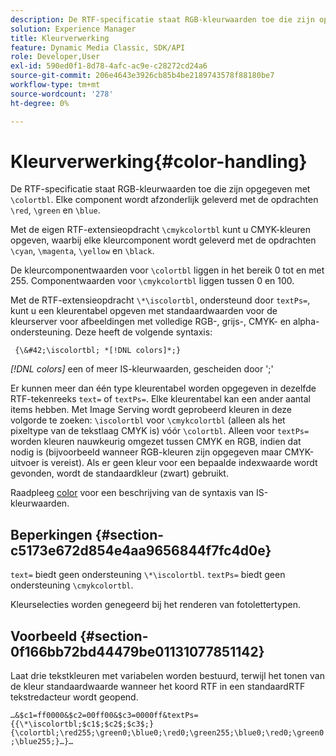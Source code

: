 ```yaml
---
description: De RTF-specificatie staat RGB-kleurwaarden toe die zijn opgegeven met &bsol;colortbl. Elke component wordt afzonderlijk voorzien van de &bsol;rood, &bsol;groen, en &bsol;blauw bevelen.
solution: Experience Manager
title: Kleurverwerking
feature: Dynamic Media Classic, SDK/API
role: Developer,User
exl-id: 590ed0f1-8d78-4afc-ac9e-c28272cd24a6
source-git-commit: 206e4643e3926cb85b4be2189743578f88180be7
workflow-type: tm+mt
source-wordcount: '278'
ht-degree: 0%

---
```


# Kleurverwerking{#color-handling}

De RTF-specificatie staat RGB-kleurwaarden toe die zijn opgegeven met `\colortbl`. Elke component wordt afzonderlijk geleverd met de opdrachten `\red`, `\green` en `\blue`.

Met de eigen RTF-extensieopdracht `\cmykcolortbl` kunt u CMYK-kleuren opgeven, waarbij elke kleurcomponent wordt geleverd met de opdrachten `\cyan`, `\magenta`, `\yellow` en `\black`.

De kleurcomponentwaarden voor `\colortbl` liggen in het bereik 0 tot en met 255. Componentwaarden voor `\cmykcolortbl` liggen tussen 0 en 100.

Met de RTF-extensieopdracht `\*\iscolortbl`, ondersteund door `textPs=`, kunt u een kleurentabel opgeven met standaardwaarden voor de kleurserver voor afbeeldingen met volledige RGB-, grijs-, CMYK- en alpha-ondersteuning. Deze heeft de volgende syntaxis:

` {\&#42;\iscolortbl; *[!DNL colors]*;}`

*[!DNL colors]* een of meer IS-kleurwaarden, gescheiden door &#39;;&#39;

Er kunnen meer dan één type kleurentabel worden opgegeven in dezelfde RTF-tekenreeks `text=` of `textPs=`. Elke kleurentabel kan een ander aantal items hebben. Met Image Serving wordt geprobeerd kleuren in deze volgorde te zoeken: `\iscolortbl` voor `\cmykcolortbl` (alleen als het pixeltype van de tekstlaag CMYK is) vóór `\colortbl`. Alleen voor `textPs=` worden kleuren nauwkeurig omgezet tussen CMYK en RGB, indien dat nodig is (bijvoorbeeld wanneer RGB-kleuren zijn opgegeven maar CMYK-uitvoer is vereist). Als er geen kleur voor een bepaalde indexwaarde wordt gevonden, wordt de standaardkleur (zwart) gebruikt.

Raadpleeg [color](/help/aem-is-ir-api/is-api/http-ref/image-serving-api-ref/c-http-protocol-reference/c-data-types/r-is-http-color.md) voor een beschrijving van de syntaxis van IS-kleurwaarden.

## Beperkingen {#section-c5173e672d854e4aa9656844f7fc4d0e}

`text=` biedt geen ondersteuning  `\*\iscolortbl`. `textPs=` biedt geen ondersteuning  `\cmykcolortbl`.

Kleurselecties worden genegeerd bij het renderen van fotolettertypen.

## Voorbeeld {#section-0f166bb72bd44479be01131077851142}

Laat drie tekstkleuren met variabelen worden bestuurd, terwijl het tonen van de kleur standaardwaarde wanneer het koord RTF in een standaardRTF tekstredacteur wordt geopend.

`…&$c1=ff0000&$c2=00ff00&$c3=0000ff&textPs={{\*\iscolortbl;$c1$;$c2$;$c3$;}{\colortbl;\red255;\green0;\blue0;\red0;\green255;\blue0;\red0;\green0;\blue255;}…}…`
